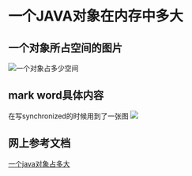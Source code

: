 # 一个JAVA对象在内存中多大

## 一个对象所占空间的图片
![一个对象占多少空间](https://tva1.sinaimg.cn/large/00831rSTgy1gd5frrn8llj30uv0u0dli.jpg)

## mark word具体内容
在写synchronized的时候用到了一张图
![](https://tva1.sinaimg.cn/large/00831rSTgy1gd5ftakcgaj30sg095gnk.jpg)





## 网上参考文档
[一个java对象占多大](https://blog.csdn.net/jijianshuai/article/details/79128042)